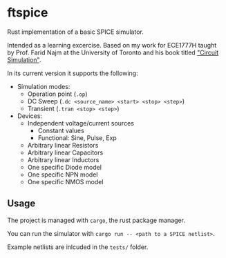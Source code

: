 # ftspice

Rust implementation of a basic SPICE simulator.

Intended as a learning excercise.
Based on my work for ECE1777H taught by Prof. Farid Najm at the University of Toronto and his book titled ["Circuit Simulation"](https://onlinelibrary.wiley.com/doi/book/10.1002/9780470561218).

In its current version it supports the following:

- Simulation modes:
  - Operation point (`.op`)
  - DC Sweep (`.dc <source_name> <start> <stop> <step>`)
  - Transient (`.tran <stop> <step>`)
- Devices:
  - Independent voltage/current sources
    - Constant values
    - Functional: Sine, Pulse, Exp
  - Arbitrary linear Resistors
  - Arbitrary linear Capacitors
  - Arbitrary linear Inductors
  - One specific Diode model
  - One specific NPN model
  - One specific NMOS model

## Usage

The project is managed with `cargo`, the rust package manager.

You can run the simulator with `cargo run -- <path to a SPICE netlist>`.

Example netlists are inlcuded in the `tests/` folder.
